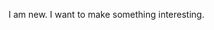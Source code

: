 I am new. I want to make something interesting.
<!---
ph-lly/ph-lly is a ✨ special ✨ repository because its `README.md` (this file) appears on your GitHub profile.
You can click the Preview link to take a look at your changes.
--->
